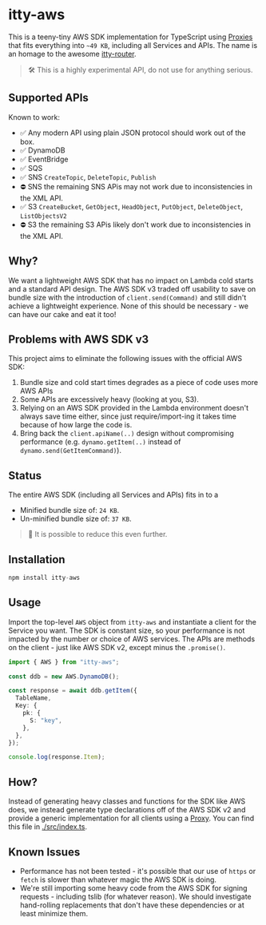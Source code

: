 # itty-aws

This is a teeny-tiny AWS SDK implementation for TypeScript using [Proxies](https://developer.mozilla.org/en-US/docs/Web/JavaScript/Reference/Global_Objects/Proxy) that fits everything into `~49 KB`, including all Services and APIs. The name is an homage to the awesome [itty-router](https://github.com/kwhitley/itty-router).

> 🛠 This is a highly experimental API, do not use for anything serious.

## Supported APIs

Known to work:

- ✅ Any modern API using plain JSON protocol should work out of the box.
- ✅ DynamoDB
- ✅ EventBridge
- ✅ SQS
- ✅ SNS `CreateTopic`, `DeleteTopic`, `Publish`
- ⛔️ SNS the remaining SNS APis may not work due to inconsistencies in the XML API.
- ✅ S3 `CreateBucket`, `GetObject`, `HeadObject`, `PutObject`, `DeleteObject`, `ListObjectsV2`
- ⛔️ S3 the remaining S3 APis likely don't work due to inconsistencies in the XML API.

## Why?

We want a lightweight AWS SDK that has no impact on Lambda cold starts and a standard API design. The AWS SDK v3 traded off usability to save on bundle size with the introduction of `client.send(Command)` and still didn't achieve a lightweight experience. None of this should be necessary - we can have our cake and eat it too!

## Problems with AWS SDK v3

This project aims to eliminate the following issues with the official AWS SDK:

1. Bundle size and cold start times degrades as a piece of code uses more AWS APIs
2. Some APIs are excessively heavy (looking at you, S3).
3. Relying on an AWS SDK provided in the Lambda environment doesn't always save time either, since just require/import-ing it takes time because of how large the code is.
4. Bring back the `client.apiName(..)` design without compromising performance (e.g. `dynamo.getItem(..)` instead of `dynamo.send(GetItemCommand)`).

## Status

The entire AWS SDK (including all Services and APIs) fits in to a

- Minified bundle size of: `24 KB`.
- Un-minified bundle size of: `37 KB`.

> 💪 It is possible to reduce this even further.

## Installation

```ts
npm install itty-aws
```

## Usage

Import the top-level `AWS` object from `itty-aws` and instantiate a client for the Service you want. The SDK is constant size, so your performance is not impacted by the number or choice of AWS services. The APIs are methods on the client - just like AWS SDK v2, except minus the `.promise()`.

```ts
import { AWS } from "itty-aws";

const ddb = new AWS.DynamoDB();

const response = await ddb.getItem({
  TableName,
  Key: {
    pk: {
      S: "key",
    },
  },
});

console.log(response.Item);
```

## How?

Instead of generating heavy classes and functions for the SDK like AWS does, we instead generate type declarations off of the AWS SDK v2 and provide a generic implementation for all clients using a [Proxy](https://developer.mozilla.org/en-US/docs/Web/JavaScript/Reference/Global_Objects/Proxy). You can find this file in [./src/index.ts](./src/index.ts).

## Known Issues

- Performance has not been tested - it's possible that our use of `https` or `fetch` is slower than whatever magic the AWS SDK is doing.
- We're still importing some heavy code from the AWS SDK for signing requests - including tslib (for whatever reason). We should investigate hand-rolling replacements that don't have these dependencies or at least minimize them.
